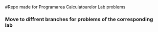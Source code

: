 #Repo made for Programarea Calculatoarelor Lab problems
### Move to diffrent branches for problems of the corresponding lab
